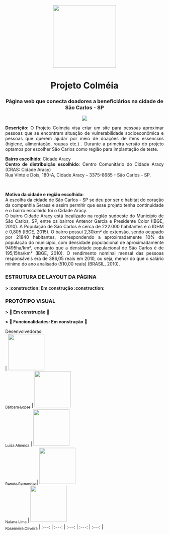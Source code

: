 <p align="center" >
 <img src="https://user-images.githubusercontent.com/12634138/175530232-654ba234-51c6-42e7-8873-99c2130acb92.png"  width="200"/> 
<h1  align="center" style="font-color:powderblue" >Projeto Colméia </h1></p>
<h3 align="center">Página web que conecta doadores a beneficiários na cidade de São Carlos - SP </h3>
<p align="center">
<img src="http://img.shields.io/static/v1?label=STATUS&message=EM%20DESENVOLVIMENTO&color=GREEN&style=for-the-badge"/> </p>
<p align="justify"> <strong> Descrição: </strong> O Projeto Colmeia visa criar um site para pessoas aproximar pessoas que se encontram  situação de vulnerabilidade socioeconômica e pessoas que querem ajudar por meio de doações de itens essenciais (higiene, alimentação, roupas etc.) . Durante a primeira versão do projeto optamos por escolher São Carlos como região para implantação de teste. 
<p align="justify">
<strong>Bairro escolhido</strong>: Cidade Aracy <br/>
<strong>Centro de distribuição escolhido</strong>: Centro Comunitário do Cidade Aracy (CRAS: Cidade Aracy)<br/>
Rua Vinte e Dois, 180-A, Cidade Aracy – 3375-8685 - São Carlos - SP. </p><br/>
 <p align="justify"><strong>Motivo da cidade e região escolhida:</strong><br/>
A escolha da cidade de São Carlos - SP se deu por ser o habitat do coração da companhia Serasa e assim permitir que 
esse projeto tenha continuidade  e o bairro escolhido foi o Cidade Aracy.  
<br/>
O bairro Cidade Aracy está localizado na região sudoeste do Município de São Carlos, SP,
entre os bairros Antenor Garcia e Presidente Color (IBGE, 2010). 
A População de São Carlos é cerca de 222.000 habitantes e o IDHM é 0,805 (IBGE, 2015).
O bairro possui 2,30km² de extensão, sendo ocupado por 21840 habitantes, correspondendo
a aproximadamente 10% da população do município, com densidade populacional de
aproximadamente 9495ha/km², enquanto que a densidade populacional de São Carlos é de
195,15ha/km² (IBGE, 2010). O rendimento nominal mensal das pessoas responsáveis era de 386,05
reais em 2010, ou seja, menor do que o salário mínimo do ano analisado (510,00 reais) (BRASIL,
2010).</p>

<h3> ESTRUTURA DE LAYOUT DA PÁGINA </h3> 
<strong>> :construction: Em construção :construction:</strong>

<h3> PROTÓTIPO VISUAL  </h3> 
                                                                                             
<strong>> :construction: Em construção :construction:</strong>


<strong>> :construction: Funcionalidades: Em construção :construction:</strong>

Desenvolvedoras:  
| [<img src="https://avatars.githubusercontent.com/u/12634138?v=4" width=115><br><sub>Bárbara Lopes</sub>](https://github.com/heybabis) |  [<img src="https://avatars.githubusercontent.com/u/103332148?v=4" width=115><br><sub>Luísa Almeida</sub>](https://github.com/luisaoalmeida) |  [<img src="https://avatars.githubusercontent.com/u/102121775?v=4" width=115><br><sub>Renata Fernandes</sub>](https://github.com/Renata-Fernandes)|  [<img src="https://avatars.githubusercontent.com/u/83724563?v=4" width=115><br><sub>Naiana Lima</sub>](https://github.com/NaianaCLima) |  [<img src="https://avatars.githubusercontent.com/u/101458452?v=4" width=115><br><sub>Rosemeire Oliveira</sub>](https://github.com/Meire-Rosa) 
| :---: | :---: | :---: | :---: | :---: |

